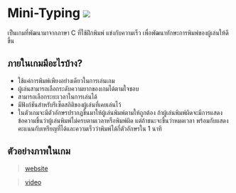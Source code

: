 # **Mini-Typing** ![](https://media.tenor.com/images/e494f2327fc7efc5c9695c0e2400bba2/tenor.gif)
เป็นเกมที่พัฒนามาจากภาษา C ที่ใช้ฝึกพิมพ์ แข่งกับความเร็ว เพื่อพัฒนาทักษะการพิมพ์ของผู้เล่นให้ดีขึ้น
## ภายในเกมมีอะไรบ้าง?
* ใช้แค่การพิมพ์เพียงอย่างเดียวในการเล่นเกม
* ผู้เล่นสามารถเลือกระดับความยากของเกมได้ตามใจชอบ
* สามารถเลือกระยะเวลาในการเล่นได้
* มีฟังก์ชันสำหรับรีเซ็ตสถิติของผู้เล่นที่เคยเล่นไว้
* ในตัวเกมจะมีตัวอักษรปรากฎขึ้นมาให้ผู้เล่นพิมพ์ตามให้ถูกต้อง ถ้าผู้เล่นพิมพ์ผิดจะมีการแสดงข้อความขึ้นว่าผู้เล่นพิมพ์ไม่ครบตามเวลาหรือพิมพ์ผิด 
  แต่ถ้าชนะจะขึ้นว่าหมดเวลา พร้อมกับแสดงคะแนนกับเหรียญที่ได้และความเร็วว่าพิมพ์ได้กี่ตัวอักษรใน 1 นาที

## ตัวอย่างภาพในเกม


> [website](https://thitiwut85.github.io/Mini-typing/)

> [video]()
